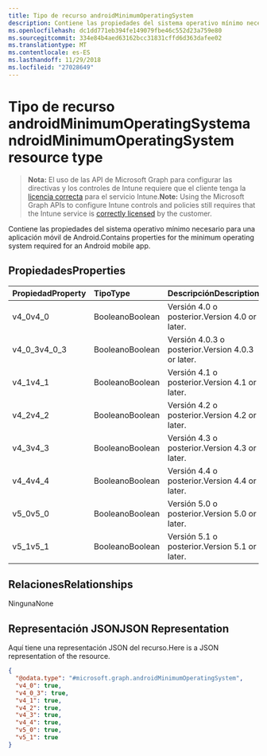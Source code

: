 ```yaml
---
title: Tipo de recurso androidMinimumOperatingSystem
description: Contiene las propiedades del sistema operativo mínimo necesario para una aplicación móvil de Android.
ms.openlocfilehash: dc1dd771eb394fe149079fbe46c552d23a759e80
ms.sourcegitcommit: 334e84b4aed63162bcc31831cffd6d363dafee02
ms.translationtype: MT
ms.contentlocale: es-ES
ms.lasthandoff: 11/29/2018
ms.locfileid: "27028649"
---
```

# <a name="androidminimumoperatingsystem-resource-type"></a><span data-ttu-id="4bf83-103">Tipo de recurso androidMinimumOperatingSystem</span><span class="sxs-lookup"><span data-stu-id="4bf83-103">androidMinimumOperatingSystem resource type</span></span>

> <span data-ttu-id="4bf83-104">**Nota:** El uso de las API de Microsoft Graph para configurar las directivas y los controles de Intune requiere que el cliente tenga la [licencia correcta](https://go.microsoft.com/fwlink/?linkid=839381) para el servicio Intune.</span><span class="sxs-lookup"><span data-stu-id="4bf83-104">**Note:** Using the Microsoft Graph APIs to configure Intune controls and policies still requires that the Intune service is [correctly licensed](https://go.microsoft.com/fwlink/?linkid=839381) by the customer.</span></span>

<span data-ttu-id="4bf83-105">Contiene las propiedades del sistema operativo mínimo necesario para una aplicación móvil de Android.</span><span class="sxs-lookup"><span data-stu-id="4bf83-105">Contains properties for the minimum operating system required for an Android mobile app.</span></span>
## <a name="properties"></a><span data-ttu-id="4bf83-106">Propiedades</span><span class="sxs-lookup"><span data-stu-id="4bf83-106">Properties</span></span>
|<span data-ttu-id="4bf83-107">Propiedad</span><span class="sxs-lookup"><span data-stu-id="4bf83-107">Property</span></span>|<span data-ttu-id="4bf83-108">Tipo</span><span class="sxs-lookup"><span data-stu-id="4bf83-108">Type</span></span>|<span data-ttu-id="4bf83-109">Descripción</span><span class="sxs-lookup"><span data-stu-id="4bf83-109">Description</span></span>|
|:---|:---|:---|
|<span data-ttu-id="4bf83-110">v4_0</span><span class="sxs-lookup"><span data-stu-id="4bf83-110">v4_0</span></span>|<span data-ttu-id="4bf83-111">Booleano</span><span class="sxs-lookup"><span data-stu-id="4bf83-111">Boolean</span></span>|<span data-ttu-id="4bf83-112">Versión 4.0 o posterior.</span><span class="sxs-lookup"><span data-stu-id="4bf83-112">Version 4.0 or later.</span></span>|
|<span data-ttu-id="4bf83-113">v4_0_3</span><span class="sxs-lookup"><span data-stu-id="4bf83-113">v4_0_3</span></span>|<span data-ttu-id="4bf83-114">Booleano</span><span class="sxs-lookup"><span data-stu-id="4bf83-114">Boolean</span></span>|<span data-ttu-id="4bf83-115">Versión 4.0.3 o posterior.</span><span class="sxs-lookup"><span data-stu-id="4bf83-115">Version 4.0.3 or later.</span></span>|
|<span data-ttu-id="4bf83-116">v4_1</span><span class="sxs-lookup"><span data-stu-id="4bf83-116">v4_1</span></span>|<span data-ttu-id="4bf83-117">Booleano</span><span class="sxs-lookup"><span data-stu-id="4bf83-117">Boolean</span></span>|<span data-ttu-id="4bf83-118">Versión 4.1 o posterior.</span><span class="sxs-lookup"><span data-stu-id="4bf83-118">Version 4.1 or later.</span></span>|
|<span data-ttu-id="4bf83-119">v4_2</span><span class="sxs-lookup"><span data-stu-id="4bf83-119">v4_2</span></span>|<span data-ttu-id="4bf83-120">Booleano</span><span class="sxs-lookup"><span data-stu-id="4bf83-120">Boolean</span></span>|<span data-ttu-id="4bf83-121">Versión 4.2 o posterior.</span><span class="sxs-lookup"><span data-stu-id="4bf83-121">Version 4.2 or later.</span></span>|
|<span data-ttu-id="4bf83-122">v4_3</span><span class="sxs-lookup"><span data-stu-id="4bf83-122">v4_3</span></span>|<span data-ttu-id="4bf83-123">Booleano</span><span class="sxs-lookup"><span data-stu-id="4bf83-123">Boolean</span></span>|<span data-ttu-id="4bf83-124">Versión 4.3 o posterior.</span><span class="sxs-lookup"><span data-stu-id="4bf83-124">Version 4.3 or later.</span></span>|
|<span data-ttu-id="4bf83-125">v4_4</span><span class="sxs-lookup"><span data-stu-id="4bf83-125">v4_4</span></span>|<span data-ttu-id="4bf83-126">Booleano</span><span class="sxs-lookup"><span data-stu-id="4bf83-126">Boolean</span></span>|<span data-ttu-id="4bf83-127">Versión 4.4 o posterior.</span><span class="sxs-lookup"><span data-stu-id="4bf83-127">Version 4.4 or later.</span></span>|
|<span data-ttu-id="4bf83-128">v5_0</span><span class="sxs-lookup"><span data-stu-id="4bf83-128">v5_0</span></span>|<span data-ttu-id="4bf83-129">Booleano</span><span class="sxs-lookup"><span data-stu-id="4bf83-129">Boolean</span></span>|<span data-ttu-id="4bf83-130">Versión 5.0 o posterior.</span><span class="sxs-lookup"><span data-stu-id="4bf83-130">Version 5.0 or later.</span></span>|
|<span data-ttu-id="4bf83-131">v5_1</span><span class="sxs-lookup"><span data-stu-id="4bf83-131">v5_1</span></span>|<span data-ttu-id="4bf83-132">Booleano</span><span class="sxs-lookup"><span data-stu-id="4bf83-132">Boolean</span></span>|<span data-ttu-id="4bf83-133">Versión 5.1 o posterior.</span><span class="sxs-lookup"><span data-stu-id="4bf83-133">Version 5.1 or later.</span></span>|

## <a name="relationships"></a><span data-ttu-id="4bf83-134">Relaciones</span><span class="sxs-lookup"><span data-stu-id="4bf83-134">Relationships</span></span>
<span data-ttu-id="4bf83-135">Ninguna</span><span class="sxs-lookup"><span data-stu-id="4bf83-135">None</span></span>
## <a name="json-representation"></a><span data-ttu-id="4bf83-136">Representación JSON</span><span class="sxs-lookup"><span data-stu-id="4bf83-136">JSON Representation</span></span>
<span data-ttu-id="4bf83-137">Aquí tiene una representación JSON del recurso.</span><span class="sxs-lookup"><span data-stu-id="4bf83-137">Here is a JSON representation of the resource.</span></span>
<!-- {
  "blockType": "resource",
  "@odata.type": "microsoft.graph.androidMinimumOperatingSystem"
}
-->
``` json
{
  "@odata.type": "#microsoft.graph.androidMinimumOperatingSystem",
  "v4_0": true,
  "v4_0_3": true,
  "v4_1": true,
  "v4_2": true,
  "v4_3": true,
  "v4_4": true,
  "v5_0": true,
  "v5_1": true
}
```



